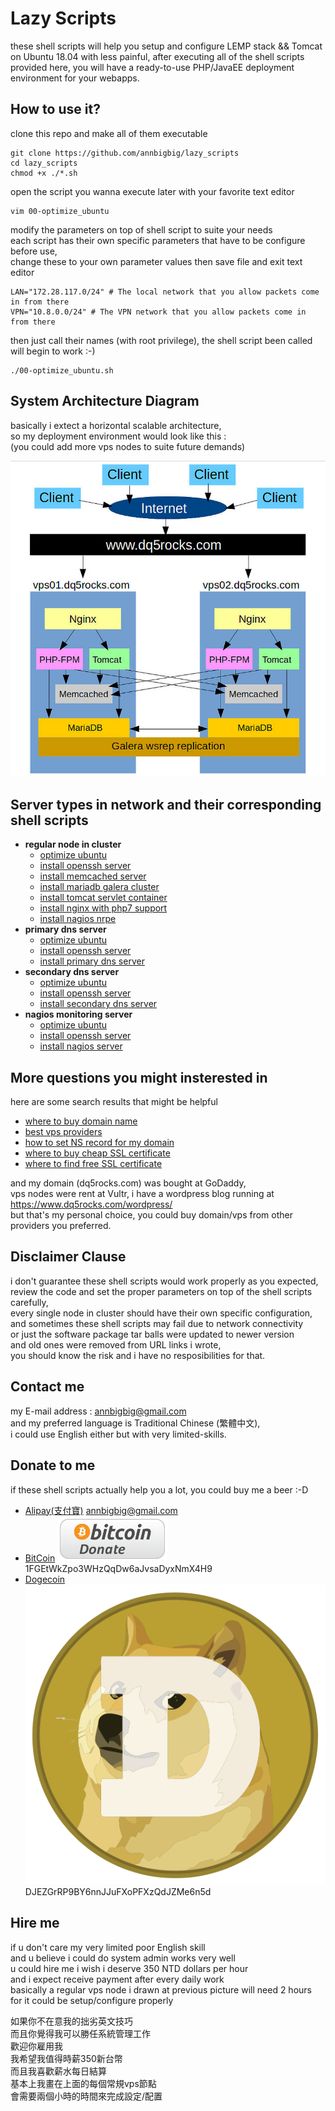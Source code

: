 # Lazy Scripts
these shell scripts will help you setup and configure LEMP stack && Tomcat on Ubuntu 18.04 with less painful, after executing all of the shell scripts provided here, you will have a ready-to-use PHP/JavaEE deployment environment for your webapps.

## How to use it?
clone this repo and make all of them executable
```
git clone https://github.com/annbigbig/lazy_scripts
cd lazy_scripts
chmod +x ./*.sh
```
open the script you wanna execute later with your favorite text editor
```
vim 00-optimize_ubuntu
```
modify the parameters on top of shell script to suite your needs <br />
each script has their own specific parameters that have to be configure before use, <br />
change these to your own parameter values then save file and exit text editor
```
LAN="172.28.117.0/24" # The local network that you allow packets come in from there  
VPN="10.8.0.0/24" # The VPN network that you allow packets come in from there
```
then just call their names (with root privilege), the shell script been called will begin to work :-)
```
./00-optimize_ubuntu.sh
```
## System Architecture Diagram
basically i extect a horizontal scalable architecture,  
so my deployment environment would look like this :  
(you could add more vps nodes to suite future demands)

![Network Topology Diagram](images/system_architecture_0.jpg?raw=true "Title")

## Server types in network and their corresponding shell scripts
* **regular node in cluster**
    - [optimize ubuntu](00-optimize_ubuntu.sh)
    - [install openssh server](10-install_openssh_server.sh)
    - [install memcached server](20-install_memcached_server.sh)
    - [install mariadb galera cluster](30-install_mariadb_server.sh)
    - [install tomcat servlet container](40-install_tomcat.sh)
    - [install nginx with php7 support](50-install_nginx_with_php_support.sh)
    - [install nagios nrpe](71-install_nagios_nrpe.sh)
* **primary dns server**
    - [optimize ubuntu](00-optimize_ubuntu.sh)
    - [install openssh server](10-install_openssh_server.sh)
    - [install primary dns server](60-install_primary_dns_server.sh)
* **secondary dns server**
    - [optimize ubuntu](00-optimize_ubuntu.sh)
    - [install openssh server](10-install_openssh_server.sh)
    - [install secondary dns server](61-install_secondary_dns_server.sh)
* **nagios monitoring server**
    - [optimize ubuntu](00-optimize_ubuntu.sh)
    - [install openssh server](10-install_openssh_server.sh)
    - [install nagios server](70-install_nagios_server.sh)

## More questions you might insterested in
here are some search results that might be helpful
* [where to buy domain name](https://www.google.com.tw/search?q=where+to+buy+domain+name)
* [best vps providers](https://www.google.com.tw/search?q=best+vps+providers)
* [how to set NS record for my domain](https://www.google.com.tw/search?q=how+to+set+ns+record+for+my+domain)
* [where to buy cheap SSL certificate](https://www.google.com.tw/search?q=where+to+buy+cheap+ssl+certificate)
* [where to find free SSL certificate](https://www.google.com.tw/search?q=where+to+find+free+ssl+certificate)

and my domain (dq5rocks.com) was bought at GoDaddy,  
vps nodes were rent at Vultr, i have a wordpress blog running at  
 https://www.dq5rocks.com/wordpress/  
but that's my personal choice, you could buy domain/vps from other providers you preferred.

## Disclaimer Clause
i don't guarantee these shell scripts would work properly as you expected,  
review the code and set the proper parameters on top of the shell scripts
carefully,  
every single node in cluster should have their own specific configuration,  
and sometimes these shell scripts may fail due to network connectivity  
or just the software package tar balls were updated to newer version  
and old ones were removed from URL links i wrote,  
you should know the risk and i have no resposibilities for that.

## Contact me
my E-mail address : [annbigbig@gmail.com](mailto:annbigbig@gmail.com)  
and my preferred language is Traditional Chinese (繁體中文),  
i could use English either but with very limited-skills.

## Donate to me
if these shell scripts actually help you a lot, you could buy me a beer :-D

   - [Alipay(支付寶)](#alipay) annbigbig@gmail.com  
   - [BitCoin](#bitcoin)  ![BitcoinIcon](images/bitcoindonate.png?raw=true "Thank you") 1FGEtWkZpo3WHzQqDw6aJvsaDyxNmX4H9  
   - [Dogecoin](#dogecoin) ![DogecoinIcon](images/doge.png?raw=true "Thank you")
   DJEZGrRP9BY6nnJJuFXoPFXzQdJZMe6n5d  

## Hire me
if u don't care my very limited poor English skill  
and u believe i could do system admin works very well  
u could hire me
i wish i deserve 350 NTD dollars per hour  
and i expect receive payment after every daily work  
basically a regular vps node i drawn at previous picture will need 2 hours for it could be setup/configure properly

如果你不在意我的拙劣英文技巧  
而且你覺得我可以勝任系統管理工作  
歡迎你雇用我  
我希望我值得時薪350新台幣  
而且我喜歡薪水每日結算  
基本上我畫在上面的每個常規vps節點  
會需要兩個小時的時間來完成設定/配置
